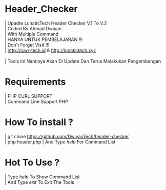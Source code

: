 # Header_Checker
| Upadte LunaticTech Header Checker V.1 To V.2 <br>
|  Coded By Ahmad Dwiyan <br>
|  With Multiple Command 
<br>| HANYA UNTUK PEMBELAJARAN !!!
<br>|  Don't Forget Visit !!! 
<br>|  http://icwr-tech.id & http://lunatictech.xyz                 
<br>|  Tools Ini Nantinya Akan Di Update Dan Terus Melakukan Pengembangan

# Requirements 
| PHP CURL SUPPORT
<br>| Command Line Support PHP 

# How To install ?
| git clone https://github.com/DwiyanTech/header-checker
<br>| php header.php 
| And Type *help* For Command List 

# Hot To Use ?
|  Type *help* To Show Command  List <br>
|  And Type *exit* To Exit The Tools <br> 
